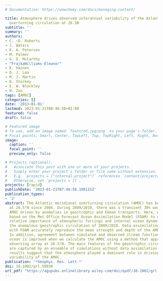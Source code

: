 ```yaml
---
# Documentation: https://wowchemy.com/docs/managing-content/

title: Atmosphere drives observed interannual variability of the Atlantic meridional
  overturning circulation at 26.5N
subtitle: ''
summary: ''
authors:
- C. ~D. Roberts
- J. Waters
- K. A. Peterson
- M. Palmer
- G. D. McCarthy
- "FrajkaWilliams-Eleanor"
- K. Haines
- D. J. Lea
- M. J. Martin
- D. Storkey
- E. W. Blockley
- H. Zuo
tags: [AMOC]
categories: []
date: '2013-01-01'
lastmod: 2023-01-21T08:46:58+01:00
featured: false
draft: false

# Featured image
# To use, add an image named `featured.jpg/png` to your page's folder.
# Focal points: Smart, Center, TopLeft, Top, TopRight, Left, Right, BottomLeft, Bottom, BottomRight.
image:
  caption: ''
  focal_point: ''
  preview_only: false

# Projects (optional).
#   Associate this post with one or more of your projects.
#   Simply enter your project's folder or file name without extension.
#   E.g. `projects = ["internal-project"]` references `content/project/deep-learning/index.md`.
#   Otherwise, set `projects = []`.
projects: [rapid]
publishDate: '2023-01-21T07:46:58.198115Z'
publication_types:
- '2'
abstract: The Atlantic meridional overturning circulation (AMOC) has been observed
  at 26.5°N since 2004. During 2009/2010, there was a transient 30% weakening of the
  AMOC driven by anomalies in geostrophic and Ekman transports. Here, we use simulations
  based on the Met Office Forecast Ocean Assimilation Model (FOAM) to diagnose the
  relative importance of atmospheric forcings and internal ocean dynamics in driving
  the anomalous geostrophic circulation of 2009/2010. Data-assimilating experiments
  with FOAM accurately reproduce the mean strength and depth of the AMOC at 26.5°N.
  In addition, agreement between simulated and observed stream functions in the deep
  ocean is improved when we calculate the AMOC using a method that approximates the
  observing array at 26.5°N. The main features of the geostrophic circulation anomaly
  are captured by an ensemble of simulations without data assimilation. These model
  results suggest that the atmosphere played a dominant role in driving recent interannual
  variability of the AMOC.
publication: '*Geophys. Res. Lett.*'
doi: 10.1002/grl.50930
url_pdf: "https://agupubs.onlinelibrary.wiley.com/doi/epdf/10.1002/grl.50930"
---
```

